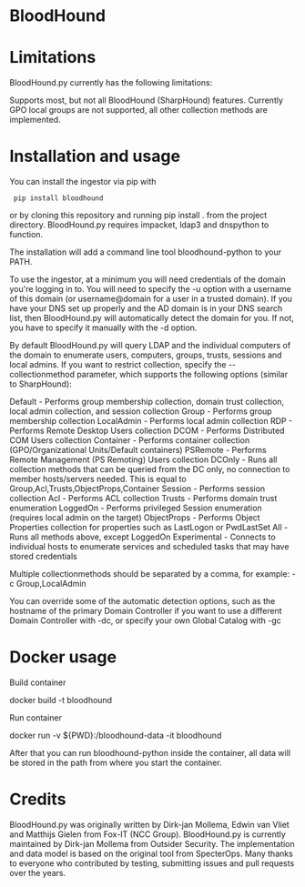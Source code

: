 # BloodHound
# Limitations

BloodHound.py currently has the following limitations:

Supports most, but not all BloodHound (SharpHound) features. Currently GPO local groups are not supported, all other collection methods are implemented.

# Installation and usage

You can install the ingestor via pip with 
    
     pip install bloodhound
or by cloning this repository and running pip install . from the project directory. BloodHound.py requires impacket, ldap3 and dnspython to function.

The installation will add a command line tool bloodhound-python to your PATH.

To use the ingestor, at a minimum you will need credentials of the domain you're logging in to. You will need to specify the -u option with a username of this domain (or username@domain for a user in a trusted domain). If you have your DNS set up properly and the AD domain is in your DNS search list, then BloodHound.py will automatically detect the domain for you. If not, you have to specify it manually with the -d option.

By default BloodHound.py will query LDAP and the individual computers of the domain to enumerate users, computers, groups, trusts, sessions and local admins. If you want to restrict collection, specify the --collectionmethod parameter, which supports the following options (similar to SharpHound):

Default - Performs group membership collection, domain trust collection, local admin collection, and session collection
Group - Performs group membership collection
 LocalAdmin - Performs local admin collection
RDP - Performs Remote Desktop Users collection
DCOM - Performs Distributed COM Users collection
Container - Performs container collection (GPO/Organizational Units/Default containers)
PSRemote - Performs Remote Management (PS Remoting) Users collection
DCOnly - Runs all collection methods that can be queried from the DC only, no connection to member hosts/servers needed. This is equal to Group,Acl,Trusts,ObjectProps,Container
Session - Performs session collection
Acl - Performs ACL collection
Trusts - Performs domain trust enumeration
LoggedOn - Performs privileged Session enumeration (requires local admin on the target)
ObjectProps - Performs Object Properties collection for properties such as LastLogon or PwdLastSet
All - Runs all methods above, except LoggedOn
Experimental - Connects to individual hosts to enumerate services and scheduled tasks that may have stored credentials

Multiple collectionmethods should be separated by a comma, for example: -c Group,LocalAdmin

You can override some of the automatic detection options, such as the hostname of the primary Domain Controller if you want to use a different Domain Controller with -dc, or specify your own Global Catalog with -gc
# Docker usage
Build container

   docker build -t bloodhound 

Run container

   docker run -v ${PWD}:/bloodhound-data -it bloodhound

After that you can run bloodhound-python inside the container, all data will be stored in the path from where you start the container.
# Credits
BloodHound.py was originally written by Dirk-jan Mollema, Edwin van Vliet and Matthijs Gielen from Fox-IT (NCC Group). BloodHound.py is currently maintained by Dirk-jan Mollema from Outsider Security. The implementation and data model is based on the original tool from SpecterOps. Many thanks to everyone who contributed by testing, submitting issues and pull requests over the years.
